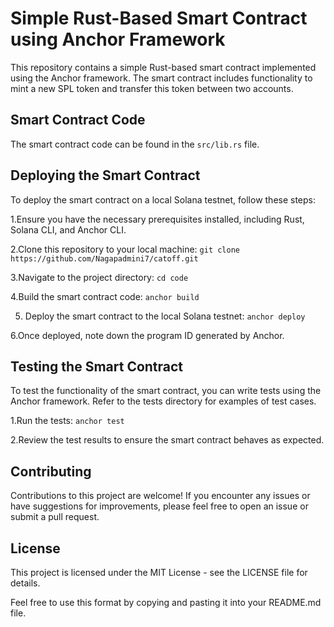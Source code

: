 # Simple Rust-Based Smart Contract using Anchor Framework

This repository contains a simple Rust-based smart contract implemented using the Anchor framework. The smart contract includes functionality to mint a new SPL token and transfer this token between two accounts.

## Smart Contract Code

The smart contract code can be found in the `src/lib.rs` file.

## Deploying the Smart Contract

To deploy the smart contract on a local Solana testnet, follow these steps:

1.Ensure you have the necessary prerequisites installed, including Rust, Solana CLI, and Anchor CLI.

2.Clone this repository to your local machine: `git clone https://github.com/Nagapadmini7/catoff.git`

3.Navigate to the project directory: `cd code`

4.Build the smart contract code: `anchor build`

5. Deploy the smart contract to the local Solana testnet: `anchor deploy`

6.Once deployed, note down the program ID generated by Anchor.

## Testing the Smart Contract

To test the functionality of the smart contract, you can write tests using the Anchor framework. Refer to the tests directory for examples of test cases.

1.Run the tests: `anchor test`

2.Review the test results to ensure the smart contract behaves as expected.

## Contributing

Contributions to this project are welcome! If you encounter any issues or have suggestions for improvements, please feel free to open an issue or submit a pull request.

## License

This project is licensed under the MIT License - see the LICENSE file for details.

Feel free to use this format by copying and pasting it into your README.md file.
